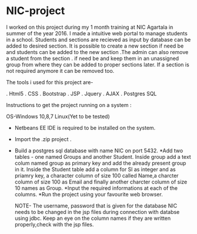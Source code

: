 # NIC-project
I worked on this project during my 1 month training at NIC Agartala in summer of the year 2016.
I made a intuitive web portal to manage students in a school. Students and sections are recieved as input by database can be added to 
desired section. 
It is possible to create a new section if need be and students can be added to the new section .The admin can also remove a student from 
the section .
if need be and keep them in an unassigned group from where they can be added to proper sections later. If a section is not required anymore
it can be removed too.

The tools i used for this project are-

. Html5
. CSS
. Bootstrap
. JSP
. Jquery
. AJAX
. Postgres SQL

Instructions to get the project running on a system :

OS-Windows 10,8,7 
   Linux(Yet to be tested)

* Netbeans EE IDE is required to be installed on the system.
* Import the .zip project .
* Build a postgres sql database with name NIC on port 5432.
 *Add two tables - one named Groups and another Student. Inside group add a text colum named group as primary key and add the already 
  present group in it. Inside the Student table add a column for Sl  as integer and as priamry key, a character column of size 100 
  called Name,a charcter column of size 100 as Email and finally another charcter column of size 10 names as Group.
*Input the required informations at each of the columns.
*Run the project using your favourite web browser.
  
  NOTE- The username, password that is given for the database NIC needs to be changed in the jsp files during connection with 
        databse using jdbc.
        Keep an eye on the column names if they are written properly,check with the jsp files.
